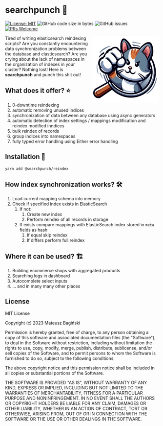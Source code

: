 # searchpunch 👊

[![License: MIT](https://img.shields.io/badge/License-MIT-yellow.svg?style=flat-square)](https://opensource.org/licenses/MIT)
![GitHub code size in bytes](https://img.shields.io/github/languages/code-size/mati365/searchpunch?style=flat-square)
![GitHub issues](https://img.shields.io/github/issues/mati365/searchpunch?style=flat-square)
[![PRs Welcome](https://img.shields.io/badge/PRs-welcome-brightgreen.svg?style=flat-square)](http://makeapullrequest.com)

<img src='doc/logo.png' alt='Banner' width='220px' align="right" >

Tired of writing elasticsearch reindexing scripts? Are you constantly encountering data synchronization problems between the database and elasticsearch? Are you crying about the lack of namespaces in the organization of indexes in your cluster? Nothing lost! Here is **searchpunch** and punch this shit out!

## What does it offer? ⭐

1.  0-downtime reindexing
2.  automatic removing unused indices
3.  synchronization of data between any database using async generators 
4.  automatic detection of index settings / mappings modification and reindex modified inndices
5.  bulk reindex of records
6.  group indices into namespaces 
8.  fully typed error handling using Either error handling

## Installation 🚀

```bash
yarn add @searchpunch/reindex
```

## How index synchronization works? 🛠️  

1. Load current mapping schema into memory
2. Check if specified index exists in ElasticSearch
   1. If not:
      1. Create new index
      2. Perform reindex of all records in storage
   2. If exists compare mappings with ElasticSearch index stored in `meta` fields as hash
      1. If equal skip reindex
      2. If differs perform full reindex

## Where it can be used? 🏗️

1. Building ecommerce shops with aggregated products
2. Searching logs in dashboard
3. Autocomplete select inputs
4. ... and in many many other places

## License

MIT License

Copyright (c) 2023 Mateusz Bagiński

Permission is hereby granted, free of charge, to any person obtaining a copy
of this software and associated documentation files (the "Software"), to deal
in the Software without restriction, including without limitation the rights
to use, copy, modify, merge, publish, distribute, sublicense, and/or sell
copies of the Software, and to permit persons to whom the Software is
furnished to do so, subject to the following conditions:

The above copyright notice and this permission notice shall be included in all
copies or substantial portions of the Software.

THE SOFTWARE IS PROVIDED "AS IS", WITHOUT WARRANTY OF ANY KIND, EXPRESS OR
IMPLIED, INCLUDING BUT NOT LIMITED TO THE WARRANTIES OF MERCHANTABILITY,
FITNESS FOR A PARTICULAR PURPOSE AND NONINFRINGEMENT. IN NO EVENT SHALL THE
AUTHORS OR COPYRIGHT HOLDERS BE LIABLE FOR ANY CLAIM, DAMAGES OR OTHER
LIABILITY, WHETHER IN AN ACTION OF CONTRACT, TORT OR OTHERWISE, ARISING FROM,
OUT OF OR IN CONNECTION WITH THE SOFTWARE OR THE USE OR OTHER DEALINGS IN THE
SOFTWARE.
